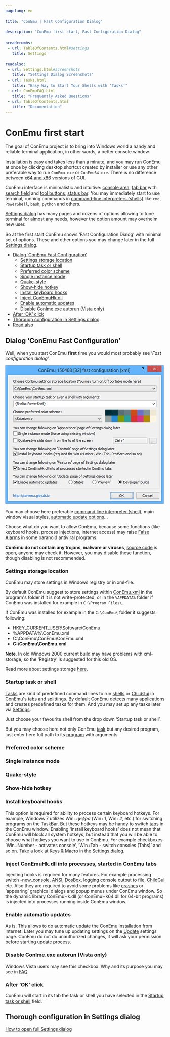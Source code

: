 ```yaml
---
pagelang: en

title: "ConEmu | Fast Configuration Dialog"

description: "ConEmu first start, Fast Configuration Dialog"

breadcrumbs:
 - url: TableOfContents.html#settings
   title: Settings

readalso:
 - url: Settings.html#screenshots
   title: "Settings Dialog Screenshots"
 - url: Tasks.html
   title: "Easy Way to Start Your Shells with ‘Tasks’"
 - url: ConEmuFAQ.html
   title: "Frequently Asked Questions"
 - url: TableOfContents.html
   title: "Documentation"
---
```


# ConEmu first start

The goal of ConEmu project is to bring into Windows world
a handy and reliable terminal application, in other words,
a better console window.

[Installation](Installation.html) is easy and takes less than a minute,
and you may run ConEmu at once by clicking desktop shortcut created by installer
or use any other preferable way to run `ConEmu.exe` or `ConEmu64.exe`.
There is no difference between [x64 and x86](VersionComparison.html#x64-or-x86) versions of GUI.

ConEmu interface is minimalistic and intuitive: [console area](VirtualConsole.html),
[tab bar](TabBar.html) with [search field](SearchBar.html)
and [tool buttons](ToolBar.html), [status bar](StatusBar.html).
You may immediately start to use terminal, running
commands in [command-line interpreters (shells)](TerminalVsShell.html)
like `cmd`, `PowerShell`, `bash`, `python` and others.

[Settings dialog](Settings.html) has many pages and dozens of options
allowing to tune terminal for almost any needs,
however the option amount may overhelm new user.

So at the first start ConEmu shows ‘Fast Configuration Dialog’
with minimal set of options.
These and other options you may change later in the full [Settings dialog](Settings.html).


* [Dialog ‘ConEmu Fast Configuration’](#fast-configuration)
  * [Settings storage location](#settings-storage)
  * [Startup task or shell](#startup-task)
  * [Preferred color scheme](#color-scheme)
  * [Single instance mode](#single-instance)
  * [Quake-style](#quake-style)
  * [Show-hide hotkey](#show-hide-hotkey)
  * [Install keyboard hooks](#keyboard-hooks)
  * [Inject ConEmuHk.dll](#inject-conemuhk)
  * [Enable automatic updates](#auto-update)
  * [Disable ConIme.exe autorun (Vista only)](#disable-conime)
* [After ‘OK’ click](#after-ok)
* [Thorough configuration in Settings dialog](#open-settings)
* [Read also](#read-also)


<h2 id="fast-configuration"> Dialog ‘ConEmu Fast Configuration’ </h2>

Well, when you start ConEmu **first** time you would most probably see
‘*Fast configuration dialog*’.

![ConEmu's Fast configuration dialog](/img/Settings-Fast.png)

You may choose here
preferable [command line interpreter (shell)](TerminalVsShell.html),
main window visual styles,
[automatic update options](SettingsUpdate.html)...

Choose what do you want to allow ConEmu, because some functions
(like keyboard hooks, process injections, internet access)
may raise [False Alarms](FalseAlarms.html) in some paranoid antiviral programs.

**ConEmu do not contain any trojans, malware or viruses**,
[source code](Source.html) is open, anyone may check it.
However, you may disable these function, though disabling is not recommended.



<h3 id="settings-storage"> Settings storage location </h3>

ConEmu may store settings in Windows registry or in xml-file.

By default ConEmu suggest to store settings within
[ConEmu.xml](ConEmuXml.html)
in the program's folder if it is not write-protected,
or in the `%APPDATA%` folder if ConEmu was installed
for example in `C:\Program Files\`.

If ConEmu was installed for example in the `C:\ConEmu\` folder it suggests following:

* HKEY_CURRENT_USER\Software\ConEmu
* %APPDATA%\ConEmu.xml
* C:\ConEmu\ConEmu\ConEmu.xml
* **C:\ConEmu\ConEmu.xml**

**Note**. In old Windows 2000 current build may have problems with xml-storage,
so the ‘Registry’ is suggested for this old OS.

Read more about settings storage [here](ConEmuXml.html).


<h3 id="startup-task"> Startup task or shell </h3>

[Tasks](Tasks.html) are kind of predefined command lines
to run [shells](TerminalVsShell.html) or [ChildGui](ChildGui.html)
in ConEmu's [tabs](TabBar.html) and [splittings](SplitScreen.html).
By default ConEmu detects many applications and creates predefined tasks for them.
And you may set up any tasks later via [Settings](SettingsTasks.html).

Just choose your favourite shell from the drop down ‘Startup task or shell’.

But you may choose here not only ConEmu [task](Tasks.html)
but any desired program, just enter here full path to its
[program](https://wikipedia.org/wiki/Executable)
with arguments.


<h3 id="color-scheme"> Preferred color scheme </h3>
<h3 id="single-instance"> Single instance mode </h3>
<h3 id="quake-style"> Quake-style </h3>
<h3 id="show-hide-hotkey"> Show-hide hotkey </h3>

<h3 id="keyboard-hooks"> Install keyboard hooks </h3>

This option is required for ability to process certain
keyboard hotkeys.
For example, Windows 7 utilizes Win+*цифра* (Win+*1*, Win+*2*, etc.)
for switching programs on the TaskBar.
But these hotkeys may be handy to switch [tabs](TabBar.html) in the ConEmu window.
Enabling ‘Install keyboard hooks’ does not mean that ConEmu will block
all system hotkeys,
but instead that you will be able to choose
what hotkeys you want to use in ConEmu.
For example checkboxes ‘Win+Number - activates console’,
‘Win+Tab - switch consoles (Tabs)’ and so on.
Take a look at [Keys & Macro](SettingsHotkeys.html) in the [Settings dialog](Settings.html).


<h3 id="inject-conemuhk"> Inject ConEmuHk.dll into processes, started in ConEmu tabs </h3>

Injecting hooks is required for many features.
For example processing switch [-new_console](NewConsole.html),
[ANSI](AnsiEscapeCodes.html), [DosBox](DosBox.html),
logging console output to file, [ChildGui](ChildGui.html) etc.
Also they are required to avoid some problems like [crashes](MicrosoftBugs.html)
or ‘appearing’ graphical dialogs and popup menus under ConEmu window.
So the dynamic library ConEmuHk.dll (or ConEmuHk64.dll for 64-bit programs)
is injected into processes running inside ConEmu window.



<h3 id="auto-update"> Enable automatic updates </h3>

As is. This allows to do automatic update the ConEmu installation from internet.
Later you may tune up updating settings on the
[Update](SettingsUpdate.html) settings page.
ConEmu do not do unauthorized changes, it will ask your permission
before starting update process.


<h3 id="disable-conime"> Disable ConIme.exe autorun (Vista only) </h3>

Windows Vista users may see this checkbox.
Why and its purpose you may see in [FAQ](ConEmuFAQ.html#Windows_Vista).


<h3 id="after-ok"> After ‘OK’ click </h3>

ConEmu will start in its tab the task or shell you have selected
in the [Startup task or shell](#startup-task) field.


<h2 id="open-settings"> Thorough configuration in Settings dialog </h2>

[How to open full Settings dialog](Settings.html#Settings_dialog)
